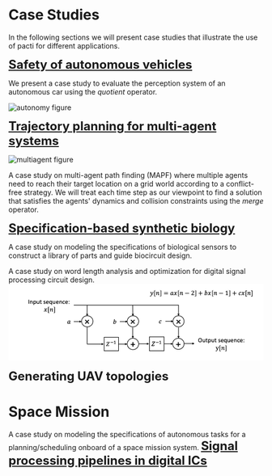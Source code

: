 # Case Studies
In the following sections we will present case studies that illustrate the use of pacti for different applications.

<font size="5">[**Safety of autonomous vehicles**](/pacti/_case_studies/evaluating_perception/saved_results/)</font>

We present a case study to evaluate the perception system of an autonomous car using the _quotient_ operator.

<img src="/pacti/_case_studies/evaluating_perception/imglib/autonomy-stack.png" alt= "autonomy figure" width="700"/>

<font size="5">[**Trajectory planning for multi-agent systems**](/pacti/_case_studies/multiagent_coordination/multiagent/)</font>

<img src="/pacti/_case_studies/multiagent_coordination/multiagent_overview.png" alt= "multiagent figure" width="700"/>

A case study on multi-agent path finding (MAPF) where multiple agents need to reach their target location on a grid world according to a conflict-free strategy.
We will treat each time step as our viewpoint to find a solution that satisfies the agents' dynamics and collision constraints using the _merge_ operator.

<font size="5">[**Specification-based synthetic biology**](/pacti/_case_studies/biocircuit_specifications/specification_based_synthetic_biology/)</font>

A case study on modeling the specifications of biological sensors to construct a library of parts and guide biocircuit design.


A case study on word length analysis and optimization for digital signal processing circuit design.
<img src="https://github.com/FormalSystems/media/blob/main/case_studies/digital_signal_processing/digital_filter_flow.png?raw=True" alt= "DSP figure" width="700"/>

<font size="5">**Generating UAV topologies**</font>

# Space Mission

A case study on modeling the specifications of autonomous tasks for a planning/scheduling onboard of a space mission system.
<font size="5">[**Signal processing pipelines in digital ICs**](/pacti/_case_studies/digital_signal_processing/dsp_wl/)</font>

